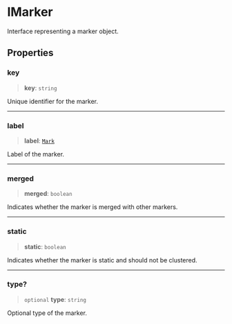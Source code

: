 # IMarker

Interface representing a marker object.

## Properties

### key

> **key**: `string`

Unique identifier for the marker.

***

### label

> **label**: [`Mark`](../classes/Mark.md)

Label of the marker.

***

### merged

> **merged**: `boolean`

Indicates whether the marker is merged with other markers.

***

### static

> **static**: `boolean`

Indicates whether the marker is static and should not be clustered.

***

### type?

> `optional` **type**: `string`

Optional type of the marker.
